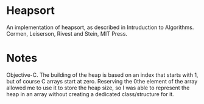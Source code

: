 # Heapsort
An implementation of heapsort, as described in Intruduction to Algorithms.  Cormen, Leiserson, Rivest and Stein, MIT Press.

# Notes
Objective-C.
The building of the heap is based on an index that starts with 1, but of course C arrays start at zero.   Reserving the 0the element of the array allowed me to use it to store the heap size, so I was able to represent the heap in an array without creating a dedicated class/structure for it.
